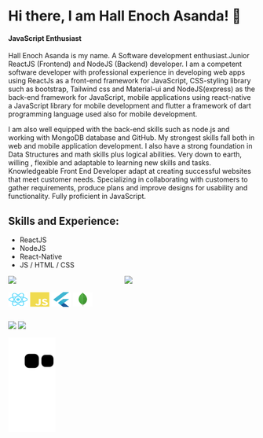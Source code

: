 # Hi there, I am Hall Enoch Asanda! 👋
#### JavaScript Enthusiast

Hall Enoch Asanda is my name. A Software development enthusiast.Junior ReactJS (Frontend) and NodeJS (Backend) developer. I am a competent software developer with professional experience in developing web apps using ReactJs as a front-end framework for JavaScript, CSS-styling library such as bootstrap, Tailwind css and Material-ui and NodeJS(express) as the back-end framework for JavaScript, mobile applications using react-native a JavaScript library for mobile development and flutter a framework of dart programming language used also for mobile development.


I am also well equipped with the back-end skills such as node.js and working with MongoDB database and GitHub. My strongest skills fall both in web and mobile application development. I also have a strong foundation in Data Structures and math skills plus logical abilities. Very down to earth, willing , flexible and adaptable to learning new skills and tasks. Knowledgeable Front End Developer adapt at creating successful websites that meet customer needs. Specializing in collaborating with customers to gather requirements, produce plans and improve designs for usability and functionality. Fully proficient in JavaScript.

## Skills and Experience: 
* ReactJS
* NodeJS
* React-Native
* JS / HTML / CSS




<img align="Left" width="47%" src="https://github-readme-stats.vercel.app/api?username=Hall-e3&show_icons=true&theme=radical"/>
<img align="Left" width="39%" src="https://github-readme-stats.vercel.app/api/top-langs/?username=Hall-e3&layout=compact"/>



 ##

<div style="display:block"><br>
   <img align="center" alt="Rafa-React" height="30" width="40" src="https://raw.githubusercontent.com/devicons/devicon/master/icons/react/react-original.svg">
  <img align="center" alt="Rafa-Ts" height="30" width="40" src="https://raw.githubusercontent.com/devicons/devicon/master/icons/javascript/javascript-plain.svg">
  <img align="center" alt="Rafa-HTML" height="30" width="40" src="https://raw.githubusercontent.com/devicons/devicon/master/icons/flutter/flutter-original.svg">
  <img align="center" alt="Rafa-Csharp" height="30" width="40" src="https://raw.githubusercontent.com/devicons/devicon/master/icons/mongodb/mongodb-original.svg">
</div>
  
  ##
 
<div style="margin-top:50"> 
  <a href = "mailto:hallenochasanda@gmail.com/"><img src="https://img.shields.io/badge/-Gmail-%23333?style=for-the-badge&logo=gmail&logoColor=white" target="_blank"></a>
  <a href="https://www.linkedin.com/in/enoch-asanda-hall-839312217/" target="_blank"><img src="https://img.shields.io/badge/-LinkedIn-%230077B5?style=for-the-badge&logo=linkedin&logoColor=white" target="_blank"></a> 
 
  ![Snake animation](https://github.com/bisaacm1/bisaacm1/blob/output/github-contribution-grid-snake.svg)
 
</div>
